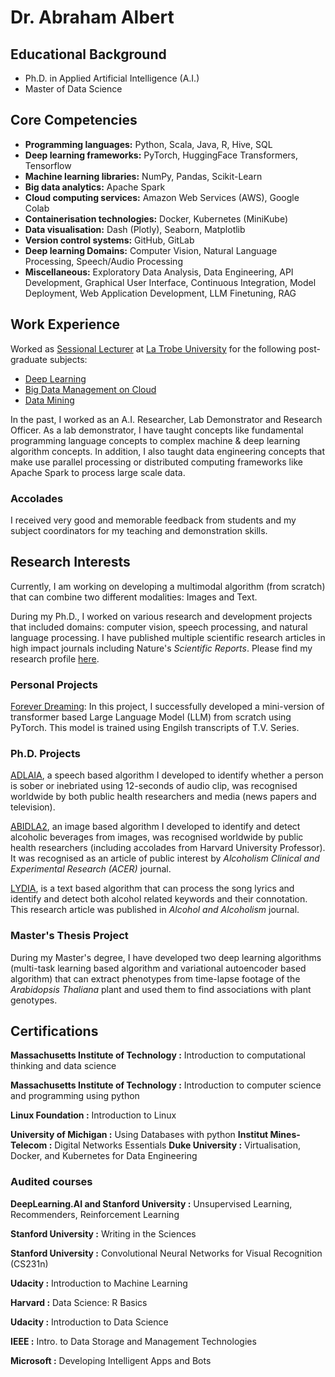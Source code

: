 # Dr. Abraham Albert

## Educational Background 
* Ph.D. in Applied Artificial Intelligence (A.I.)
* Master of Data Science

## Core Competencies
* **Programming languages:** Python, Scala, Java, R, Hive, SQL
* **Deep learning frameworks:** PyTorch, HuggingFace Transformers, Tensorflow 
* **Machine learning libraries:** NumPy, Pandas, Scikit-Learn
* **Big data analytics:** Apache Spark
* **Cloud computing services:** Amazon Web Services (AWS), Google Colab 
* **Containerisation technologies:** Docker, Kubernetes (MiniKube)
* **Data visualisation:** Dash (Plotly), Seaborn, Matplotlib
* **Version control systems:** GitHub, GitLab
* **Deep learning Domains:** Computer Vision, Natural Language Processing, 
  Speech/Audio Processing
* **Miscellaneous:** Exploratory Data Analysis, Data Engineering, API Development, Graphical User 
  Interface, Continuous Integration, Model Deployment, 
  Web Application Development, LLM Finetuning, RAG  

## Work Experience 
Worked as [Sessional Lecturer](https://scholars.latrobe.edu.au/abonela/) at 
[La Trobe University](https://www.latrobe.edu.au) 
for the following post-graduate subjects: 
* [Deep Learning](https://handbook.latrobe.edu.au/subjects/2024/CSE5DL?year=2024)
* [Big Data Management on Cloud](https://handbook.latrobe.edu.au/subjects/2023/CSE5BDC?year=2023)
* [Data Mining](https://handbook.latrobe.edu.au/subjects/2023/CSE5DMI?year=2023) 

In the past, I worked as an A.I. Researcher, Lab Demonstrator and Research 
Officer.
As a lab demonstrator, I have taught concepts like fundamental 
programming language concepts to complex machine & deep learning 
algorithm concepts. In addition, I also taught data engineering concepts 
that make use parallel processing or distributed computing frameworks like Apache 
Spark to process large scale data.

### Accolades
I received very good and memorable feedback from students and my subject 
coordinators for my teaching and demonstration skills.


## Research Interests
Currently, I am working on developing a multimodal algorithm (from scratch) 
that can combine two different modalities: Images and Text.

During my Ph.D., I worked on various research and development projects that 
included domains: computer vision, speech processing, and natural language 
processing. I have published multiple scientific research articles in high impact 
journals including Nature's _Scientific Reports_. Please find my research profile [here](https://scholars.latrobe.edu.au/abonela/publications).

### Personal Projects
[Forever Dreaming](https://github.com/abrahamalbert18/ForeverDreaming): In 
this project, I successfully developed a mini-version of transformer based 
Large Language Model (LLM) from scratch using PyTorch. This model is trained using 
Engilsh transcripts of T.V. Series.

### Ph.D. Projects
[ADLAIA](https://www.sciencedirect.com/science/article/abs/pii/S0741832922001288?via%3Dihub), a speech based algorithm I developed to identify whether a person is 
sober or inebriated using 12-seconds of audio clip, was recognised worldwide by both 
public health researchers and media (news papers and television).

[ABIDLA2](https://onlinelibrary.wiley.com/doi/10.1111/acer.14925), an 
image based algorithm I developed to identify and detect alcoholic beverages 
from images, was recognised worldwide by public health researchers 
(including accolades from Harvard University Professor).
It was recognised as an article of public interest by _Alcoholism Clinical and 
Experimental Research (ACER)_ journal.

[LYDIA](https://academic.oup.com/alcalc/article/59/2/agad088/7564671), is a 
text based algorithm that can process the song lyrics and identify and detect 
both alcohol related keywords and their connotation. This research article 
was published in _Alcohol and Alcoholism_ journal. 

### Master's Thesis Project
During my Master's degree, I have developed two deep learning algorithms 
(multi-task learning based algorithm and variational autoencoder based 
algorithm) that can extract phenotypes from time-lapse footage of the 
_Arabidopsis Thaliana_ plant and used them to find associations with plant genotypes.

## Certifications
**Massachusetts Institute of Technology :** Introduction to computational 
thinking and data science

**Massachusetts Institute of Technology :** Introduction to computer science 
and programming using python

**Linux Foundation :** Introduction to Linux

**University of Michigan :** Using Databases with python
**Institut Mines-Telecom :** Digital Networks Essentials
**Duke University :** Virtualisation, Docker, and Kubernetes for Data Engineering

### Audited courses
**DeepLearning.AI and Stanford University :** Unsupervised Learning, 
Recommenders, Reinforcement Learning

**Stanford University :** Writing in the Sciences

**Stanford University :** Convolutional Neural Networks for Visual 
Recognition (CS231n)

**Udacity :** Introduction to Machine Learning

**Harvard :** Data Science: R Basics

**Udacity :** Introduction to Data Science

**IEEE :** Intro. to Data Storage and Management Technologies

**Microsoft :** Developing Intelligent Apps and Bots

